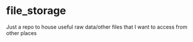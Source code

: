 # file_storage
Just a repo to house useful raw data/other files that I want to access from other places

